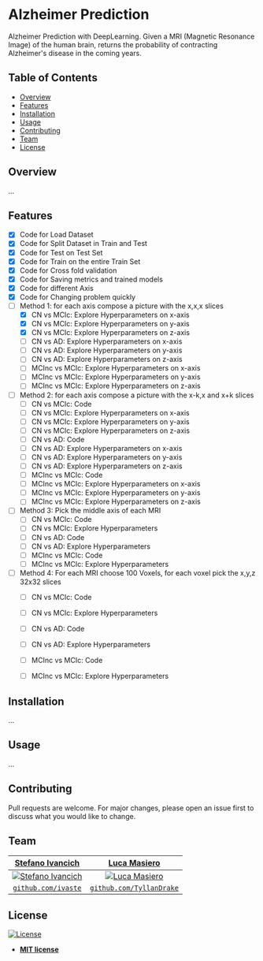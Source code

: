 # Alzheimer Prediction
Alzheimer Prediction with DeepLearning.
Given a MRI (Magnetic Resonance Image) of the human brain, returns the probability of contracting Alzheimer's disease in the coming years. 

## Table of Contents
- [Overview](#overview)
- [Features](#features)
- [Installation](#installation)
- [Usage](#usage)
- [Contributing](#contributing)
- [Team](#team)
- [License](#license)

## Overview

...

## Features

- [x] Code for Load Dataset
- [x] Code for Split Dataset in Train and Test
- [x] Code for Test on Test Set
- [x] Code for Train on the entire Train Set
- [x] Code for Cross fold validation
- [x] Code for Saving metrics and trained models
- [x] Code for different Axis
- [x] Code for Changing problem quickly
- [ ] Method 1: for each axis compose a picture with the x,x,x slices
	- [x] CN vs MCIc: Explore Hyperparameters on x-axis
	- [x] CN vs MCIc: Explore Hyperparameters on y-axis
	- [x] CN vs MCIc: Explore Hyperparameters on z-axis
	- [ ] CN vs AD: Explore Hyperparameters on x-axis
	- [ ] CN vs AD: Explore Hyperparameters on y-axis
	- [ ] CN vs AD: Explore Hyperparameters on z-axis
	- [ ] MCInc vs MCIc: Explore Hyperparameters on x-axis
	- [ ] MCInc vs MCIc: Explore Hyperparameters on y-axis
	- [ ] MCInc vs MCIc: Explore Hyperparameters on z-axis
- [ ] Method 2: for each axis compose a picture with the x-k,x and x+k slices
	- [ ] CN vs MCIc: Code
	- [ ] CN vs MCIc: Explore Hyperparameters on x-axis
	- [ ] CN vs MCIc: Explore Hyperparameters on y-axis
	- [ ] CN vs MCIc: Explore Hyperparameters on z-axis
	- [ ] CN vs AD: Code
	- [ ] CN vs AD: Explore Hyperparameters on x-axis
	- [ ] CN vs AD: Explore Hyperparameters on y-axis
	- [ ] CN vs AD: Explore Hyperparameters on z-axis
	- [ ] MCInc vs MCIc: Code
	- [ ] MCInc vs MCIc: Explore Hyperparameters on x-axis
	- [ ] MCInc vs MCIc: Explore Hyperparameters on y-axis
	- [ ] MCInc vs MCIc: Explore Hyperparameters on z-axis
- [ ] Method 3: Pick the middle axis of each MRI
	- [ ] CN vs MCIc: Code
	- [ ] CN vs MCIc: Explore Hyperparameters
	- [ ] CN vs AD: Code
	- [ ] CN vs AD: Explore Hyperparameters
	- [ ] MCInc vs MCIc: Code
	- [ ] MCInc vs MCIc: Explore Hyperparameters
- [ ] Method 4: For each MRI choose 100 Voxels, for each voxel pick the x,y,z 32x32 slices
	- [ ] CN vs MCIc: Code
	- [ ] CN vs MCIc: Explore Hyperparameters
	- [ ] CN vs AD: Code
	- [ ] CN vs AD: Explore Hyperparameters
	- [ ] MCInc vs MCIc: Code
	- [ ] MCInc vs MCIc: Explore Hyperparameters


## Installation

...

## Usage

...

## Contributing
Pull requests are welcome. For major changes, please open an issue first to discuss what you would like to change.


## Team
| <a href="https://stefanoivancich.com" target="_blank">**Stefano Ivancich**</a> | <a href="https://github.com/TyllanDrake" target="_blank">**Luca Masiero**</a> |
| :---: |:---:|
| [![Stefano Ivancich](https://avatars1.githubusercontent.com/u/36710626?s=200&v=4)](https://stefanoivancich.com)    | [![Luca Masiero](https://avatars1.githubusercontent.com/u/48916928?s=200&v=4?s=200)](https://github.com/TyllanDrake) |
| <a href="https://github.com/ivaste" target="_blank">`github.com/ivaste`</a> | <a href="https://github.com/TyllanDrake" target="_blank">`github.com/TyllanDrake`</a> |

## License
[![License](http://img.shields.io/:license-mit-blue.svg?style=flat-square)](http://badges.mit-license.org)

- **[MIT license](http://opensource.org/licenses/mit-license.php)**
